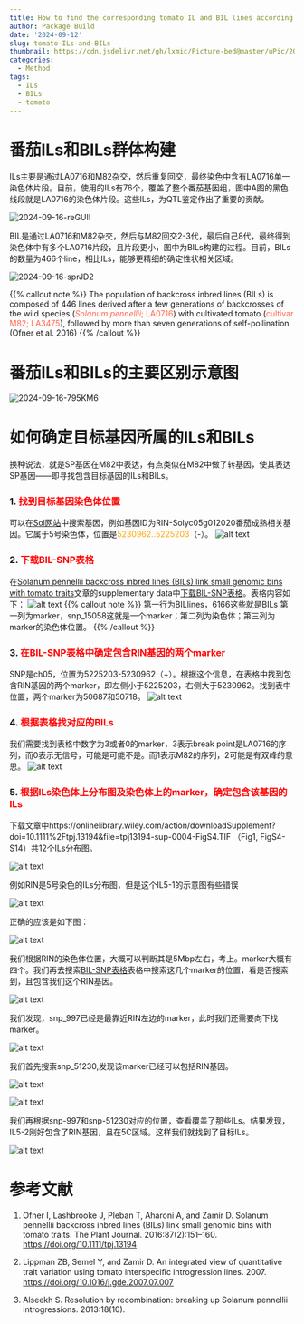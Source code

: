 ```yaml
---
title: How to find the corresponding tomato IL and BIL lines according to SL gene
author: Package Build
date: '2024-09-12'
slug: tomato-ILs-and-BILs
thumbnail: https://cdn.jsdelivr.net/gh/lxmic/Picture-bed@master/uPic/2024-09-13rX0YCd.jpg
categories:
  - Method
tags:
  - ILs
  - BILs
  - tomato
---
```

# 番茄ILs和BILs群体构建
ILs主要是通过LA0716和M82杂交，然后重复回交，最终染色中含有LA0716单一染色体片段。目前，使用的ILs有76个，覆盖了整个番茄基因组，图中A图的黑色线段就是LA0716的染色体片段。这些ILs，为QTL鉴定作出了重要的贡献。

![2024-09-16-reGUII](https://cdn.jsdelivr.net/gh/lxmic/Picture-bed@master/uPic/2024-09-16-reGUII.png)

BIL是通过LA0716和M82杂交，然后与M82回交2-3代，最后自己8代，最终得到染色体中有多个LA0716片段，且片段更小，图中为BILs构建的过程。目前，BILs的数量为466个line，相比ILs，能够更精细的确定性状相关区域。

![2024-09-16-sprJD2](https://cdn.jsdelivr.net/gh/lxmic/Picture-bed@master/uPic/2024-09-16-sprJD2.png)

{{% callout note %}}
The population of backcross inbred lines (BILs) is composed of 446 lines derived after a few generations of backcrosses of the wild species (<font color=tomato>*Solanum pennellii*; LA0716</font>) with cultivated tomato (<font color=tomato>cultivar M82; LA3475</font>), followed by more than seven generations of self-pollination (Ofner et al. 2016) 
{{% /callout %}}

# 番茄ILs和BILs的主要区别示意图
![2024-09-16-795KM6](https://cdn.jsdelivr.net/gh/lxmic/Picture-bed@master/uPic/2024-09-16-795KM6.png)

# 如何确定目标基因所属的ILs和BILs
换种说法，就是SP基因在M82中表达，有点类似在M82中做了转基因，使其表达SP基因——即寻找包含目标基因的ILs和BILs。

### 1. <font color=red>找到目标基因染色体位置</font>
可以在[Sol网站](https://solgenomics.sgn.cornell.edu/)中搜索基因，例如基因ID为RIN-Solyc05g012020番茄成熟相关基因。它属于5号染色体，位置是<font color=orange>5230962..5225203</font>（-）。
![alt text](image.png)

### 2. <font color=red>下载BIL-SNP表格</font>
   在[Solanum pennellii backcross inbred lines (BILs) link small genomic bins with tomato traits](https://onlinelibrary.wiley.com/doi/full/10.1111/tpj.13194)文章的supplementary data中[下载BIL-SNP表格](https://onlinelibrary.wiley.com/action/downloadSupplement?doi=10.1111%2Ftpj.13194&file=tpj13194-sup-0021-TableS2.csv)。表格内容如下：
   ![alt text](image-1.png)
{{% callout note %}}
第一行为BILlines，6166这些就是BILs
第一列为marker，snp_15058这就是一个marker；第二列为染色体；第三列为marker的染色体位置。
{{% /callout %}}

### 3. <font color=red>在BIL-SNP表格中确定包含RIN基因的两个marker</font>
SNP是ch05，位置为5225203-5230962（+）。根据这个信息，在表格中找到包含RIN基因的两个marker，即左侧小于5225203，右侧大于5230962。找到表中位置，两个marker为50687和50718。
![alt text](image-2.png)
### 4. <font color=red>根据表格找对应的BILs</font>
  我们需要找到表格中数字为3或者0的marker，3表示break point是LA0716的序列，而0表示无信号，可能是可能不是。而1表示M82的序列，2可能是有双峰的意思。
![alt text](image-3.png)


### 5. <font color=red>根据ILs染色体上分布图及染色体上的marker，确定包含该基因的ILs</font>
   下载文章中https://onlinelibrary.wiley.com/action/downloadSupplement?doi=10.1111%2Ftpj.13194&file=tpj13194-sup-0004-FigS4.TIF （Fig1,  FigS4-S14）共12个ILs分布图。

   ![alt text](image-4.png)

例如RIN是5号染色的ILs分布图，但是这个IL5-1的示意图有些错误

![alt text](image-5.png)


正确的应该是如下图：

![alt text](image-6.png)


我们根据RIN的染色体位置，大概可以判断其是5Mbp左右，考上。marker大概有四个。我们再去搜索[BIL-SNP表格](https://onlinelibrary.wiley.com/action/downloadSupplement?doi=10.1111%2Ftpj.13194&file=tpj13194-sup-0021-TableS2.csv)表格中搜索这几个marker的位置，看是否搜索到，且包含我们这个RIN基因。


![alt text](image-7.png)

我们发现，snp_997已经是最靠近RIN左边的marker，此时我们还需要向下找marker。


![alt text](image-8.png)

我们首先搜索snp_51230,发现该marker已经可以包括RIN基因。

![alt text](image-9.png)


![alt text](image-10.png)

我们再根据snp-997和snp-51230对应的位置，查看覆盖了那些ILs。结果发现，IL5-2刚好包含了RIN基因，且在5C区域。这样我们就找到了目标ILs。

![alt text](image-11.png)

# 参考文献
1. Ofner I, Lashbrooke J, Pleban T, Aharoni A, and Zamir D. Solanum pennellii backcross inbred lines (BILs) link small genomic bins with tomato traits. The Plant Journal. 2016:87(2):151–160. https://doi.org/10.1111/tpj.13194


2. Lippman ZB, Semel Y, and Zamir D. An integrated view of quantitative trait variation using tomato interspeciﬁc introgression lines. 2007. https://doi.org/10.1016/j.gde.2007.07.007


3. Alseekh S. Resolution by recombination: breaking up Solanum pennellii introgressions. 2013:18(10).

